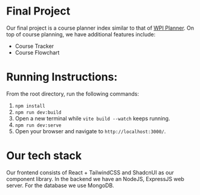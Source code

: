# Final Project

Our final project is a course planner index similar to that of [WPI Planner](https://planner.wpi.edu/). On top of course planning, we have additional features include:

- Course Tracker
- Course Flowchart

# Running Instructions:

From the root directory, run the following commands:

1. `npm install`
2. `npm run dev:build`
3. Open a new terminal while `vite build --watch` keeps running.
4. `npm run dev:serve`
5. Open your browser and navigate to `http://localhost:3000/`.

# Our tech stack

Our frontend consists of React + TailwindCSS and ShadcnUI as our component library. In the backend we have an NodeJS, ExpressJS web server. For the database we use MongoDB.
